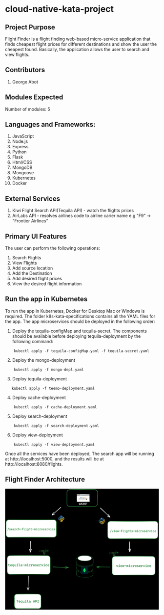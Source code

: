 # cloud-native-kata-project

## Project Purpose

Flight Finder is a flight finding web-based micro-service application that finds cheapest flight prices for different destinations and show the user the cheapest found. Basically, the application allows the user to search and view flights.

## Contributors
1. George Abot 

## Modules Expected
Number of modules: 5

## Languages and Frameworks:
1. JavaScript
2. Node.js 
3. Express
4. Python
5. Flask
4. Html/CSS
5. MongoDB
6. Mongoose
7. Kubernetes
8. Docker

## External Services
1. Kiwi Flight Search API(Tequila API) - watch the flights prices
2. AirLabs API - resolves airlines code to airline carier name e.g "F9" -> "Frontier Airlines"

## Primary UI Features
The user can perform the following operations:

1. Search Flights 
2. View Flights
3. Add source location 
4. Add the Destination
5. Add desired flight prices
6. View the desired flight information

## Run the app in Kubernetes
To run the app in Kubernetes, Docker for Desktop Mac or Windows is required. The folder k8s-kata-specifications contains all the YAML files for the app. The app microservices should be deployed in the following order:
1. Deploy the tequila-configMap and tequila-secret. The components should be available before deploying tequila-deployment by the following command:
```
    kubectl apply -f tequila-configMap.yaml -f tequila-secret.yaml
```
2. Deploy the mongo-deployment
```
    kubectl apply -f mongo-depl.yaml
```
3. Deploy tequila-deployment 
 ```   
    kubectl apply -f teemo-deployment.yaml
```
4. Deploy cache-deployment
```
    kubectl apply -f cache-deployment.yaml
```
5. Deploy search-deployment
```
    kubectl apply -f search-deployment.yaml
```
6. Deploy view-deployment
```
    kubectl apply -f view-deployment.yaml
```
Once all the services have been deployed, The search app will be running at http://localhost:5000, and the results will be at http://localhost:8080/flights.

## Flight Finder Architecture

![Kata-architecture](kata-architecture.png)



